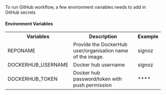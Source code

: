 To run GitHub workflow, a few environment variables needs to add in GitHub secrets

####  Environment Variables

<table>
  <tr>
    <th> Variables </th>
    <th> Description </th>
    <th> Example </th>
  </tr>
  <tr>
    <td> REPONAME </td>
    <td> Provide the DockerHub user/organisation name of the image. </td>
    <td> signoz</td>
  </tr>
  <tr>
    <td> DOCKERHUB_USERNAME </td>
    <td> Docker hub username </td>
    <td> signoz</td>
  </tr>
  <tr>
    <td> DOCKERHUB_TOKEN </td>
    <td> Docker hub password/token with push permission </td>
    <td> **** </td>
  </tr>
